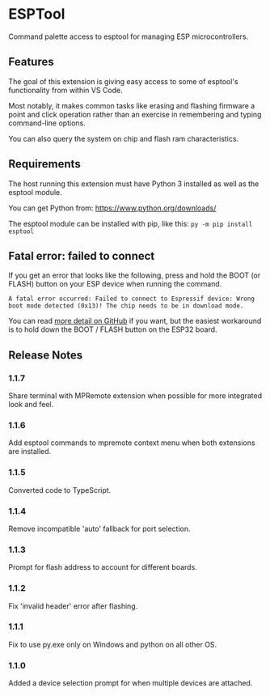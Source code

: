 # ESPTool
Command palette access to esptool for managing ESP microcontrollers.

## Features
The goal of this extension is giving easy access to some of esptool's
functionality from within VS Code.

Most notably, it makes common tasks like erasing and flashing firmware
a point and click operation rather than an exercise in remembering and
typing command-line options.

You can also query the system on chip and flash ram characteristics.

## Requirements
The host running this extension must have Python 3 installed as well
as the esptool module.

You can get Python from: https://www.python.org/downloads/

The esptool module can be installed with pip, like this:
`py -m pip install esptool`

## Fatal error: failed to connect
If you get an error that looks like the following, press and hold the
BOOT (or FLASH) button on your ESP device when running the command.

```
A fatal error occurred: Failed to connect to Espressif device: Wrong
boot mode detected (0x13)! The chip needs to be in download mode.
```

You can read [more detail on GitHub](https://github.com/espressif/esptool/issues/741)
if you want, but the easiest workaround is to hold down the BOOT / FLASH
button on the ESP32 board.

## Release Notes

### 1.1.7
Share terminal with MPRemote extension when possible for more integrated look and feel.

### 1.1.6
Add esptool commands to mpremote context menu when both extensions are installed.

### 1.1.5
Converted code to TypeScript.

### 1.1.4
Remove incompatible 'auto' fallback for port selection.

### 1.1.3
Prompt for flash address to account for different boards.

### 1.1.2
Fix 'invalid header' error after flashing.

### 1.1.1
Fix to use py.exe only on Windows and python on all other OS.

### 1.1.0
Added a device selection prompt for when multiple devices are attached.
